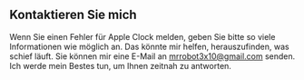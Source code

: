 ## Kontaktieren Sie mich
Wenn Sie einen Fehler für Apple Clock melden, geben Sie bitte so viele Informationen wie möglich an. Das könnte mir helfen, herauszufinden, was schief läuft. Sie können mir eine E-Mail an mrrobot3x10@gmail.com senden. Ich werde mein Bestes tun, um Ihnen zeitnah zu antworten.
